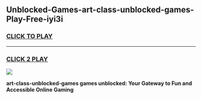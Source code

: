 
## Unblocked-Games-art-class-unblocked-games-Play-Free-iyi3i
<h3>
<a href="https://premium76.site?title=art-class-unblocked-games&ref=09A">CLICK TO PLAY</a></h3>
<hr>

<h3>
<a href="https://premium76.site?title=art-class-unblocked-games&ref=09A">CLICK 2 PLAY</a>
  
</h3>

<a href="https://premium76.site?title=art-class-unblocked-games&ref=09A"><img src="https://clearcache.store/games.png"></a>


**art-class-unblocked-games games unblocked: Your Gateway to Fun and Accessible Online Gaming**
